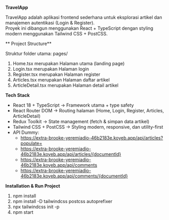 **TravelApp**

TravelApp adalah aplikasi frontend sederhana untuk eksplorasi artikel dan manajemen autentikasi (Login & Register).  
Proyek ini dibangun menggunakan React + TypeScript dengan styling modern menggunakan Tailwind CSS + PostCSS.

** Project Structure**

Struktur folder utama:
pages/
1. Home.tsx merupakan Halaman utama (landing page)
2. Login.tsx merupakan Halaman login
3. Register.tsx merupakan Halaman register
4. Articles.tsx merupakan Halaman daftar artikel
5. ArticleDetail.tsx merupakan Halaman detail artikel

**Tech Stack**

- React 18 + TypeScript → Framework utama + type safety  
- React Router DOM → Routing halaman (Home, Login, Register, Articles, ArticleDetail)  
- Redux Toolkit → State management (fetch & simpan data artikel)  
- Tailwind CSS + PostCSS → Styling modern, responsive, dan utility-first  
- API Dummy:  
  - https://extra-brooke-yeremiadio-46b2183e.koyeb.app/api/articles?populate=  
  - https://extra-brooke-yeremiadio-46b2183e.koyeb.app/api/articles/{documentId}  
  - https://extra-brooke-yeremiadio-46b2183e.koyeb.app/api/comments  
  - https://extra-brooke-yeremiadio-46b2183e.koyeb.app/api/comments/{documentId}
    
**Installation & Run Project**
1. npm install
2. npm install -D tailwindcss postcss autoprefixer
3. npx tailwindcss init -p
4. npm start
   


